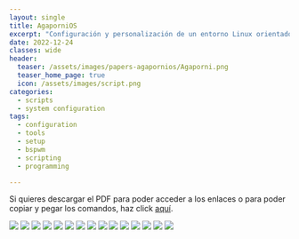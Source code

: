 ```yaml
---
layout: single
title: AgaporniOS
excerpt: "Configuración y personalización de un entorno Linux orientado a pruebas de penetración y seguridad ofensiva"
date: 2022-12-24
classes: wide
header:
  teaser: /assets/images/papers-agapornios/Agaporni.png
  teaser_home_page: true
  icon: /assets/images/script.png
categories:
  - scripts
  - system configuration
tags:  
  - configuration
  - tools
  - setup
  - bspwm
  - scripting
  - programming

---
```


Si quieres descargar el PDF para poder acceder a los enlaces o para poder copiar y pegar los comandos, haz click [aquí](/assets/images/papers-agapornios/agapornios.pdf).

![](/assets/images/papers-agapornios/agapornios1.jpg)
![](/assets/images/papers-agapornios/agapornios2.jpg)
![](/assets/images/papers-agapornios/agapornios3.jpg)
![](/assets/images/papers-agapornios/agapornios4.jpg)
![](/assets/images/papers-agapornios/agapornios5.jpg)
![](/assets/images/papers-agapornios/agapornios6.jpg)
![](/assets/images/papers-agapornios/agapornios7.jpg)
![](/assets/images/papers-agapornios/agapornios8.jpg)
![](/assets/images/papers-agapornios/agapornios9.jpg)
![](/assets/images/papers-agapornios/agapornios10.jpg)
![](/assets/images/papers-agapornios/agapornios11.jpg)
![](/assets/images/papers-agapornios/agapornios12.jpg)
![](/assets/images/papers-agapornios/agapornios13.jpg)
![](/assets/images/papers-agapornios/agapornios14.jpg)
![](/assets/images/papers-agapornios/agapornios15.jpg)
